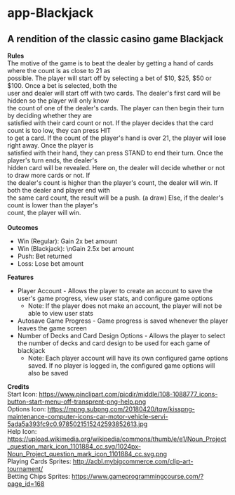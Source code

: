 # app-Blackjack #
## A rendition of the classic casino game Blackjack ##
**Rules**
<br>
The motive of the game is to beat the dealer by getting a hand of cards where the count is as close to 21 as<br>
possible. The player will start off by selecting a bet of $10, $25, $50 or $100. Once a bet is selected, both the<br>
user and dealer will start off with two cards. The dealer\'s first card will be hidden so the player will only know<br>
the count of one of the dealer\'s cards. The player can then begin their turn by deciding whether they are<br>
satisfied with their card count or not. If the player decides that the card count is too low, they can press HIT<br>
to get a card. If the count of the player\'s hand is over 21, the player will lose right away. Once the player is<br>
satisfied with their hand, they can press STAND to end their turn. Once the player\'s turn ends, the dealer\'s<br>
hidden card will be revealed. Here on, the dealer will decide whether or not to draw more cards or not. If<br>
the dealer\'s count is higher than the player\'s count, the dealer will win. If both the dealer and player end with<br>
the same card count, the result will be a push. (a draw) Else, if the dealer\'s count is lower than the player\'s<br>
count, the player will win.<br>
<br>
**Outcomes**
* Win (Regular): Gain 2x bet amount<br>
* Win (Blackjack): \nGain 2.5x bet amount<br>
* Push: Bet returned<br>
* Loss: Lose bet amount<br>
<!-- end of the list -->

**Features**
* Player Account - Allows the player to create an account to save the user's game progress, view user stats, and configure game options<br>
  * Note: If the player does not make an account, the player will not be able to view user stats<br>
* Autosave Game Progress - Game progress is saved whenever the player leaves the game screen<br>
* Number of Decks and Card Design Options - Allows the player to select the number of decks and card design to be used for each game of blackjack<br>
  * Note: Each player account will have its own configured game options saved. If no player is logged in, the configured game options will also be saved<br>
<!-- end of the list -->

**Credits**
<br>
Start Icon: https://www.pinclipart.com/picdir/middle/108-1088777_icons-button-start-menu-off-transprent-png-help.png<br>
Options Icon: https://mpng.subpng.com/20180420/tqw/kisspng-maintenance-computer-icons-car-motor-vehicle-servi-5ada5a393fc9c0.9785021515242593852613.jpg<br>
Help Icon: https://upload.wikimedia.org/wikipedia/commons/thumb/e/e1/Noun_Project_question_mark_icon_1101884_cc.svg/1024px-Noun_Project_question_mark_icon_1101884_cc.svg.png<br>
Playing Cards Sprites: http://acbl.mybigcommerce.com/clip-art-tournament/<br>
Betting Chips Sprites: https://www.gameprogrammingcourse.com/?page_id=168<br>
